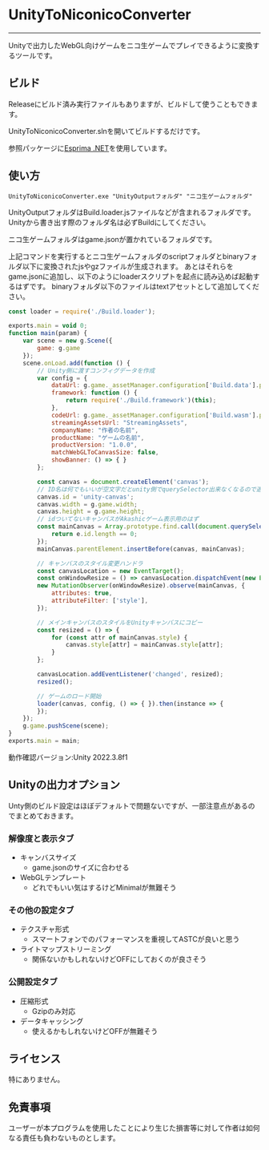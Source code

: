 # UnityToNiconicoConverter
---
Unityで出力したWebGL向けゲームをニコ生ゲームでプレイできるように変換するツールです。

## ビルド
Releaseにビルド済み実行ファイルもありますが、ビルドして使うこともできます。

UnityToNiconicoConverter.slnを開いてビルドするだけです。

参照パッケージに[Esprima .NET](https://github.com/sebastienros/esprima-dotnet)を使用しています。

## 使い方
```
UnityToNiconicoConverter.exe "UnityOutputフォルダ" "ニコ生ゲームフォルダ"
```
UnityOutputフォルダはBuild.loader.jsファイルなどが含まれるフォルダです。Unityから書き出す際のフォルダ名は必ずBuildにしてください。

ニコ生ゲームフォルダはgame.jsonが置かれているフォルダです。

上記コマンドを実行するとニコ生ゲームフォルダのscriptフォルダとbinaryフォルダ以下に変換されたjsやgzファイルが生成されます。
あとはそれらをgame.jsonに追加し、以下のようにloaderスクリプトを起点に読み込めば起動するはずです。
binaryフォルダ以下のファイルはtextアセットとして追加してください。
```javascript
const loader = require('./Build.loader');

exports.main = void 0;
function main(param) {
    var scene = new g.Scene({
        game: g.game
    });
    scene.onLoad.add(function () {
        // Unity側に渡すコンフィグデータを作成
        var config = {
            dataUrl: g.game._assetManager.configuration['Build.data'].path,
            framework: function () {
                return require('./Build.framework')(this);
            },
            codeUrl: g.game._assetManager.configuration['Build.wasm'].path,
            streamingAssetsUrl: "StreamingAssets",
            companyName: "作者の名前",
            productName: "ゲームの名前",
            productVersion: "1.0.0",
            matchWebGLToCanvasSize: false,
            showBanner: () => { }
        };

        const canvas = document.createElement('canvas');
        // ID名は何でもいいが空文字だとunity側でquerySelector出来なくなるので適当に付けておく
        canvas.id = 'unity-canvas';
        canvas.width = g.game.width;
        canvas.height = g.game.height;
        // idついてないキャンバスがAkashicゲーム表示用のはず
        const mainCanvas = Array.prototype.find.call(document.querySelectorAll('canvas'), e => {
            return e.id.length == 0;
        });
        mainCanvas.parentElement.insertBefore(canvas, mainCanvas);

        // キャンバスのスタイル変更ハンドラ
        const canvasLocation = new EventTarget();
        const onWindowResize = () => canvasLocation.dispatchEvent(new Event('changed'));
        new MutationObserver(onWindowResize).observe(mainCanvas, {
            attributes: true,
            attributeFilter: ['style'],
        });

        // メインキャンバスのスタイルをUnityキャンバスにコピー
        const resized = () => {
            for (const attr of mainCanvas.style) {
                canvas.style[attr] = mainCanvas.style[attr];
            }
        };

        canvasLocation.addEventListener('changed', resized);
        resized();

        // ゲームのロード開始
        loader(canvas, config, () => { }).then(instance => {
        });
    });
    g.game.pushScene(scene);
}
exports.main = main;
```

動作確認バージョン:Unity 2022.3.8f1
## Unityの出力オプション
Unty側のビルド設定はほぼデフォルトで問題ないですが、一部注意点があるのでまとめておきます。
### 解像度と表示タブ
* キャンバスサイズ
  * game.jsonのサイズに合わせる
* WebGLテンプレート
  * どれでもいい気はするけどMinimalが無難そう
### その他の設定タブ
* テクスチャ形式
  * スマートフォンでのパフォーマンスを重視してASTCが良いと思う
* ライトマップストリーミング
  * 関係ないかもしれないけどOFFにしておくのが良さそう
### 公開設定タブ
* 圧縮形式
  * Gzipのみ対応
* データキャッシング
  * 使えるかもしれないけどOFFが無難そう

## ライセンス
特にありません。

## 免責事項
ユーザーが本プログラムを使用したことにより生じた損害等に対して作者は如何なる責任も負わないものとします。
